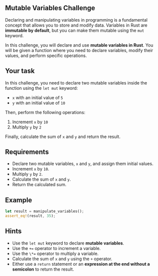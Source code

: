 ## Mutable Variables Challenge

Declaring and manipulating variables in programming is a fundamental concept that allows you to store and modify data. Variables in Rust are **immutable by default**, but you can make them mutable using the `mut` keyword.

In this challenge, you will declare and use **mutable variables in Rust**. You will be given a function where you need to declare variables, modify their values, and perform specific operations.

## Your task

In this challenge, you need to declare two mutable variables inside the function using the `let mut` keyword:

- `x` with an initial value of `5`
- `y` with an initial value of `10`

Then, perform the following operations:

1. Increment `x` by `10`
2. Multiply `y` by `2`

Finally, calculate the sum of `x` and `y` and return the result.

## Requirements

- Declare two mutable variables, `x` and `y`, and assign them initial values.
- Increment `x` by `10`.
- Multiply `y` by `2`.
- Calculate the sum of `x` and `y`.
- Return the calculated sum.

## Example

```rust
let result = manipulate_variables();
assert_eq!(result, 35);
```

## Hints

- Use the `let mut` keyword to declare **mutable variables**.
- Use the `+=` operator to increment a variable.
- Use the `\*=` operator to multiply a variable.
- Calculate the sum of `x` and `y` using the `+` operator.
- Either use a `return` statement or an **expression at the end without a semicolon** to return the result.
